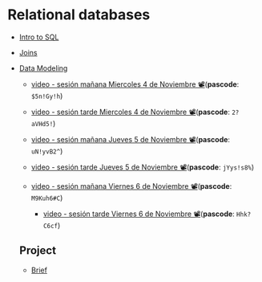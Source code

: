 # Relational databases

- [Intro to SQL](./intro-to-sql.md)
- [Joins](./sql-joins.md)
- [Data Modeling](./data-modeling.md)

  - [video - sesión mañana Miercoles 4 de Noviembre 📽](https://generalassembly.zoom.us/rec/share/kjewLujxihqhn_wUqJdFDXlfm_Qldx6plumxLLBKqI41aJBEq35rd1TTWxxh5xKM.c5BXoI_UBYOVvkrY)(**pascode**: `$5n!Gy!h`)

  - [video - sesión tarde Miercoles 4 de Noviembre 📽](https://generalassembly.zoom.us/rec/share/rBQLqYd9h-yx5JsuaynO2RQC4zKun4M2_eZ9UFmsN1A0Y9fODs4h_LKU3VFQDz8r.pS2u273uibowSIIk)(**pascode**: `2?aVHd5!`)

  - [video - sesión mañana Jueves 5 de Noviembre 📽](https://generalassembly.zoom.us/rec/share/tQjqq6LDbVHOeYtIPCB4JbhiuZLe0qZTc4-slThCJGA6MHNJk7VxdyKwm0__8Zs.Zpp39jVg7TcKlGxT)(**pascode**: `uN!yvB2^`)

  - [video - sesión tarde Jueves 5 de Noviembre 📽](https://generalassembly.zoom.us/rec/share/nL2VixjkktnEoe22T0Bst8_bVK71HXuF4SEFDrE8R9PErE7WoSou1hj302ZYoKqH.VYJ2KCAlGl03wOUy)(**pascode**: `jYys!s8%`)

  - [video - sesión mañana Viernes 6 de Noviembre 📽](https://generalassembly.zoom.us/rec/share/Wv4IkK6KNcDZ7SsOMCvn2siokXJSot4OfBy38fV76hF6v0vEzU-ACBh1OfMEo4L1.DuMb_iaWI4laC__t)(**pascode**: `M9Kuh6#C`)

    - [video - sesión tarde Viernes 6 de Noviembre 📽](https://generalassembly.zoom.us/rec/share/LNaA75pDzELHGkhET9f72zjTPGZEChA9GNwoTartZihs1JMgs5CNEXc7FURE-F0g.-8LwgDCx9wJJJWMu)(**pascode**: `Hhk?C6cf`)

  ## Project

  - [Brief](./project-brief.md)
